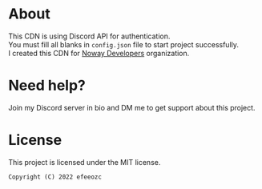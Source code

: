 # About
This CDN is using Discord API for authentication.<br>
You must fill all blanks in `config.json` file to start project successfully.<br>
I created this CDN for [Noway Developers](https://github.com/noway-devs) organization.
# Need help?
Join my Discord server in bio and DM me to get support about this project.
# License
This project is licensed under the MIT license.<br>
```
Copyright (C) 2022 efeeozc
```

